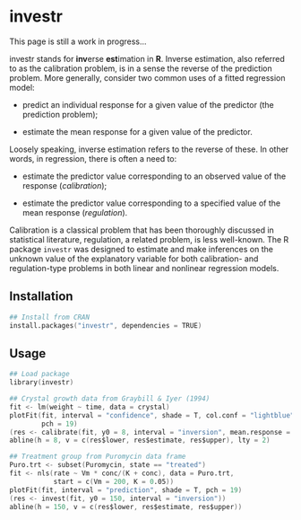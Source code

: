 investr
================================================================================

This page is still a work in progress...

investr stands for **inv**erse **est**imation in **R**. Inverse 
estimation, also referred to as the calibration problem, is in a sense the 
reverse of the prediction problem. More generally, consider two common uses
of a fitted regression model:

   * predict an individual response for a given value of the predictor
   (the prediction problem);

   * estimate the mean response for a given value of the predictor.

Loosely speaking, inverse estimation refers to the reverse of these. In other 
words, in regression, there is often a need to:

   * estimate the predictor value corresponding to an observed value of the 
   response (*calibration*);

   * estimate the predictor value corresponding to a specified value of the 
   mean response (*regulation*).

Calibration is a classical problem that has been thoroughly discussed in 
statistical literature, regulation, a related problem, is less well-known. The R
package `investr` was designed to estimate and make inferences on the unknown
value of the explanatory variable for both calibration- and regulation-type problems in both linear and nonlinear regression models. 

Installation
--------------------------------------------------------------------------------

```S
## Install from CRAN
install.packages("investr", dependencies = TRUE)
```

Usage
--------------------------------------------------------------------------------

```S
## Load package
library(investr)

## Crystal growth data from Graybill & Iyer (1994)
fit <- lm(weight ~ time, data = crystal) 
plotFit(fit, interval = "confidence", shade = T, col.conf = "lightblue", 
        pch = 19)
(res <- calibrate(fit, y0 = 8, interval = "inversion", mean.response = T))
abline(h = 8, v = c(res$lower, res$estimate, res$upper), lty = 2)

## Treatment group from Puromycin data frame
Puro.trt <- subset(Puromycin, state == "treated")
fit <- nls(rate ~ Vm * conc/(K + conc), data = Puro.trt, 
           start = c(Vm = 200, K = 0.05))
plotFit(fit, interval = "prediction", shade = T, pch = 19)
(res <- invest(fit, y0 = 150, interval = "inversion"))
abline(h = 150, v = c(res$lower, res$estimate, res$upper))
```

